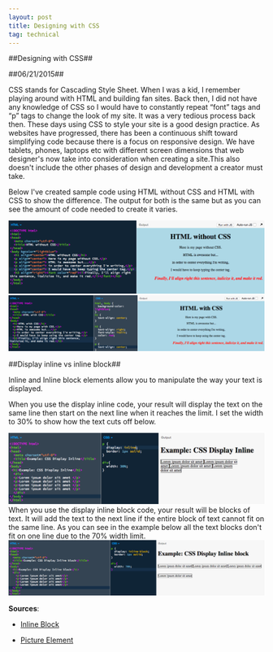 ```yaml
---
layout: post
title: Designing with CSS
tag: technical
---
```

##Designing with CSS##

##06/21/2015##

CSS stands for Cascading Style Sheet. When I was a kid, I remember playing around with HTML and building fan sites. Back then, I did not have any knowledge of CSS so I would have to constantly repeat “font” tags and “p” tags to change the look of my site. It was a very tedious process back then. These days using CSS to style your site is a good design practice. As websites have progressed, there has been a continuous shift toward simplifying code because there is a focus on responsive design. We have tablets, phones, laptops etc with different screen dimensions that web designer's now take into consideration when creating a site.This also doesn't include the other phases of design and development a creator must take.

Below I've created sample code using HTML without CSS and HTML with CSS to show the difference. The output for both is the same but as you can see the amount of code needed to create it varies.

![HTML no CSS](/assets/html-without-css.png)
![HTML and CSS](/assets/html-with-css.png)

##Display inline vs inline block##

Inline and Inline block elements allow you to manipulate the way your text is displayed.

When you use the display inline code, your result will display the text on the same line then start on the next line when it reaches the limit. I set the width to 30% to show how the text cuts off below.</p>

![CSS Display Inline](/assets/css-display-inline.png)
When you use the display inline block code, your result will be blocks of text. It will add the text to the next line if the entire block of text cannot fit on the same line. As you can see in the example below all the text blocks don't fit on one line due to the 70% width limit.
![CSS Display Inline Block](/assets/css-inline-block.png)

**Sources**:

- [Inline Block](http://dustwell.com/div-span-inline-block.html)

- [Picture Element](http://www.w3.org/html/wg/drafts/html/master/semantics.html#the-picture-element)